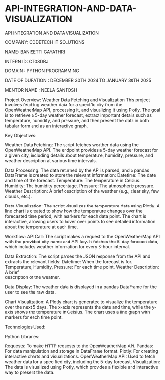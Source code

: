 # API-INTEGRATION-AND-DATA-VISUALIZATION

API INTEGRATION AND DATA VISUALIZATION

COMPANY: CODETECH IT SOLUTIONS

NAME: BANISETTI GAYATHRI

INTERN ID: CT08DBJ

DOMAIN : PYTHON PROGRAMMING

DATE OF DURATION : DECEMBER 30TH 2024 TO JANUARY 30TH 2025

MENTOR NAME : NEELA SANTOSH

Project Overview: Weather Data Fetching and Visualization This project involves fetching weather data for a specific city from the OpenWeatherMap API, processing it, and visualizing it using Plotly. The goal is to retrieve a 5-day weather forecast, extract important details such as temperature, humidity, and pressure, and then present the data in both tabular form and as an interactive graph.

Key Objectives: 

Weather Data Fetching:
  The script fetches weather data using the OpenWeatherMap API. The endpoint provides a 5-day weather forecast for a given city, including details about temperature, humidity, pressure, and weather description at   various time intervals. 

Data Processing:
  The data returned by the API is parsed, and a pandas DataFrame is created to store the relevant information: Datetime: The date and time of the forecast. Temperature: The temperature in Celsius. Humidity: The     humidity percentage. Pressure: The atmospheric pressure. Weather Description: A brief description of the weather (e.g., clear sky, few clouds, etc.). 
  
Data Visualization:
  The script visualizes the temperature data using Plotly. A line chart is created to show how the temperature changes over the forecasted time period, with markers for each data point. The chart is interactive,    allowing users to hover over points to see detailed information about the temperature at each time.
  
Workflow: API Call:
  The script makes a request to the OpenWeatherMap API with the provided city name and API key. It fetches the 5-day forecast data, which includes weather information for every 3-hour interval. 

Data Extraction:
  The script parses the JSON response from the API and extracts the relevant fields: Datetime: When the forecast is for. Temperature, Humidity, Pressure: For each time point. Weather Description: A brief         
  description of the weather. 
  
Data Display:
  The weather data is displayed in a pandas DataFrame for the user to see the raw data. 
  
Chart Visualization:
  A Plotly chart is generated to visualize the temperature over the next 5 days. The x-axis represents the date and time, while the y-axis shows the temperature in Celsius. The chart uses a line graph with 
  markers for each time point. 
  
  
Technologies Used: 

  Python Libraries:

  Requests: To make HTTP requests to the OpenWeatherMap API. Pandas: For data manipulation and storage in DataFrame format. Plotly: For creating interactive charts and visualizations. 
  OpenWeatherMap API:
    Used to fetch weather data for a specified city, including the 5-day forecast. 
  Visualization:
    The data is visualized using Plotly, which provides a flexible and interactive way to present the data.
